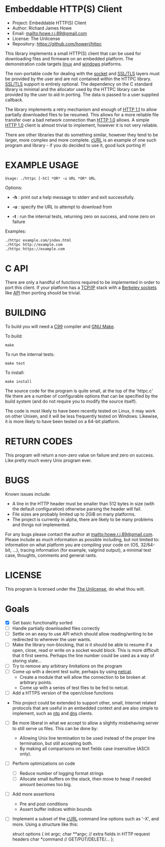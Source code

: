 # Embeddable HTTP(S) Client

* Project:    Embeddable HTTP(S) Client
* Author:     Richard James Howe
* Email:      <mailto:howe.r.j.89@gmail.com>
* License:    The Unlicense
* Repository: <https://github.com/howerj/httpc>

This library implements a small HTTP(S) client that can be used for downloading files 
and firmware on an embedded platform. The demonstration code targets [linux][] and 
[windows][] platforms.

The non-portable code for dealing with the [socket][] and [SSL/TLS][] layers must be
provided by the user and are not contained within the HTTPC library.
[SSL/TLS][] support is entirely optional.  The dependency on the C standard library 
is minimal and the allocator used by the HTTPC library can be provided by the 
user to aid in porting. The data is passed to a user supplied callback.

The library implements a retry mechanism and enough of [HTTP 1.1][] to allow
partially downloaded files to be resumed. This allows for a more reliable file
transfer over a bad network connection than [HTTP 1.0][] allows. A simple 
[HTTP 1.0][] client is almost trivial to implement, however it is not very
reliable.

There are other libraries that do something similar, however they tend to be
larger, more complex and more complete. [cURL][] is an example of one such
program and library - if you do decided to use it, good luck porting it!

# EXAMPLE USAGE

	Usage: ./httpc [-ht] *OR* -u URL *OR* URL

Options:

* **-h** : print out a help message to stderr and exit successfully.

* **-u** : specify the URL to attempt to download from

* **-t** : run the internal tests, returning zero on success, and none zero on failure

Examples:

	./httpc example.com/index.html
	./httpc http://example.com
	./httpc https://example.com


# C API

There are only a handful of functions required to be implemented in order to
port this client. If your platform has a [TCP/IP][] stack with a 
[Berkeley sockets][] like [API][] then porting should be trivial.

# BUILDING

To build you will need a [C99][] compiler and [GNU Make][].

To build:

	make

To run the internal tests:

	make test

To install:

	make install

The source code for the program is quite small, at the top of the 'httpc.c'
file there are a number of configurable options that can be specified by the
build system (and do not require you to modify the source itself).

The code is most likely to have been recently tested on Linux, it may work on
other Unixen, and it will be less frequently tested on Windows. Likewise, it is
more likely to have been tested on a 64-bit platform.

# RETURN CODES

This program will return a non-zero value on failure and zero on success. Like
pretty much every Unix program ever.

# BUGS

Known issues include:

* A line in the HTTP header must be smaller than 512 bytes in size (with the
  default configuration) otherwise parsing the header will fail.
* File sizes are probably limited up to 2GiB on many platforms.
* The project is currently in alpha, there are likely to be many problems and
  things not implemented.

For any bugs please contact the author at <mailto:howe.r.j.89@gmail.com>.
Please include as much information as possible including, but not limited to:
information on what platform you are compiling your code on (OS, 32/64-bit,
...), tracing information (for example, valgrind output), a minimal test 
case, thoughts, comments and general rants.

# LICENSE

This program is licensed under the [The Unlicense][], do what thou wilt.

# Goals

* [x] Get basic functionality sorted
* [ ] Handle partially downloaded files correctly
* [ ] Settle on an easy to use API which should allow reading/writing to
   be redirected to wherever the user wants.
* [ ] Make the library non-blocking, that is it should be able to resume
  if a open, close, read or write on a socket would block. This is more
  difficult that it first seems. Perhaps the line number could be used as
  a way of storing state...
* [ ] Try to remove any arbitrary limitations on the program
* [ ] Come up with a decent test suite, perhaps by using [netcat][].
  - Create a module that will allow the connection to be broken at
  arbitrary points.
  - Come up with a series of test files to be fed to netcat.
* [ ] Add a HTTPS version of the open/close functions
* This project could be extended to support other, small, Internet related
  protocols that are useful in an embedded context and are also simple to
  implement, such as [ntp][] and [dns][] clients.
* [ ] Be more liberal in what we accept to allow a slightly misbehaving server
  to still serve us files. This can be done by:
   - Allowing Unix line termination to be used instead of the proper line
     termination, but still accepting both.
   - By making all comparisons on text fields case insensitive (ASCII only).
* [ ] Perform optimizations on code
  - [ ] Reduce number of logging format strings
  - [ ] Allocate small buffers on the stack, then move to heap if needed
    amount becomes too big.
* [ ] Add more assertions
  - Pre and post conditions
  - Assert buffer indices within bounds
* [ ] Implement a subset of the [cURL][] command line options such
  as '-X', and more. Using a structure like this:

	struct options {
		int argc;
		char **argv; // extra fields in HTTP request headers
		char *command // GET/PUT/DELETE/...
	};

[linux]: https://www.linux.org/
[windows]: https://www.microsoft.com/en-gb/windows
[socket]: https://en.wikipedia.org/wiki/Network_socket
[SSL/TLS]: https://en.wikipedia.org/wiki/Transport_Layer_Security
[GNU Make]: https://www.gnu.org/software/make/
[C99]: https://en.wikipedia.org/wiki/C99
[gcc]: https://gcc.gnu.org/
[The Unlicense]: https://unlicense.org/
[HTTP 1.1]: https://www.w3.org/Protocols/rfc2616/rfc2616.html
[HTTP 1.0]: https://www.w3.org/Protocols/HTTP/1.0/spec.html
[Berkeley sockets]: https://en.wikipedia.org/wiki/Berkeley_sockets
[TCP/IP]: https://en.wikipedia.org/wiki/Internet_protocol_suite
[API]: https://en.wikipedia.org/wiki/Application_programming_interface
[cURL]: https://curl.haxx.se/
[netcat]: https://en.wikipedia.org/wiki/Netcat
[ntp]: https://en.wikipedia.org/wiki/Network_Time_Protocol
[dns]: https://en.wikipedia.org/wiki/Domain_Name_System
